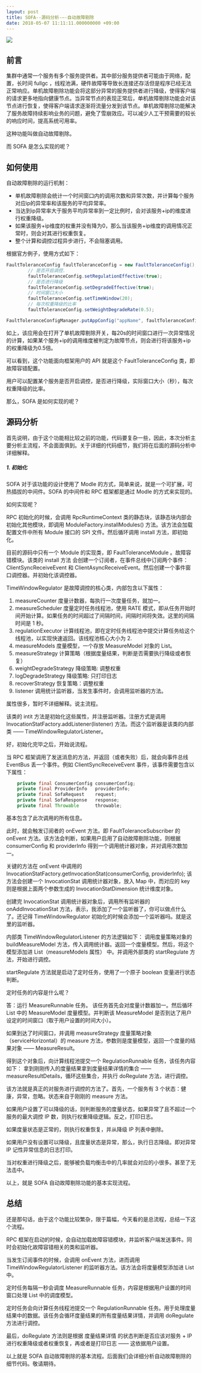 ```yaml
---
layout: post
title: SOFA--源码分析-—-自动故障剔除
date: 2018-05-07 11:11:11.000000000 +09:00
---
```

![](https://upload-images.jianshu.io/upload_images/4236553-ddb0f58a745f8600.png?imageMogr2/auto-orient/strip%7CimageView2/2/w/1240)

## 前言

集群中通常一个服务有多个服务提供者。其中部分服务提供者可能由于网络，配置，长时间 fullgc ，线程池满，硬件故障等导致长连接还存活但是程序已经无法正常响应。单机故障剔除功能会将这部分异常的服务提供者进行降级，使得客户端的请求更多地指向健康节点。当异常节点的表现正常后，单机故障剔除功能会对该节点进行恢复，使得客户端请求逐渐将流量分发到该节点。单机故障剔除功能解决了服务故障持续影响业务的问题，避免了雪崩效应。可以减少人工干预需要的较长的响应时间，提高系统可用率。

这种功能叫做自动故障剔除。

而 SOFA 是怎么实现的呢？

## 如何使用

自动故障剔除的运行机制：

* 单机故障剔除会统计一个时间窗口内的调用次数和异常次数，并计算每个服务对应ip的异常率和该服务的平均异常率。
* 当达到ip异常率大于服务平均异常率到一定比例时，会对该服务+ip的维度进行权重降级。
* 如果该服务+ip维度的权重并没有降为0，那么当该服务+ip维度的调用情况正常时，则会对其进行权重恢复。
* 整个计算和调控过程异步进行，不会阻塞调用。

根据官方例子，使用方式如下：

```java
FaultToleranceConfig faultToleranceConfig = new FaultToleranceConfig();
        // 是否开启调控.
        faultToleranceConfig.setRegulationEffective(true);
        // 是否进行降级
        faultToleranceConfig.setDegradeEffective(true);
        // 时间窗口大小
        faultToleranceConfig.setTimeWindow(20);
        // 每次权重降级的比率
        faultToleranceConfig.setWeightDegradeRate(0.5);

FaultToleranceConfigManager.putAppConfig("appName", faultToleranceConfig);
```

如上，该应用会在打开了单机故障剔除开关，每20s的时间窗口进行一次异常情况的计算，如果某个服务+ip的调用维度被判定为故障节点，则会进行将该服务+ip的权重降级为0.5倍。

可以看到，这个功能面向框架用户的 API 就是这个 FaultToleranceConfig 类，即故障容错配置。

用户可以配置某个服务是否开启调控，是否进行降级，实际窗口大小（秒），每次权重降级的比率。

那么，SOFA 是如何实现的呢？

## 源码分析

首先说明，由于这个功能相比较之前的功能，代码要复杂一些，因此，本次分析主要分析主流程，不会面面俱到。关于详细的代码细节，我们将在后面的源码分析中详细解释。



##### 1. 初始化

SOFA 对于该功能的设计使用了 Modle 的方式，简单来说，就是一个可扩展，可热插拔的中间件。SOFA  的中间件和 RPC 框架都是通过  Modle 的方式来实现的。

如何实现呢？

RPC 初始化的时候，会调用 RpcRuntimeContext 类的静态块，该静态块内部会初始化其他模块，即调用 ModuleFactory.installModules() 方法。该方法会加载配置文件中所有 Module 接口的 SPI 文件。然后循环调用 install 方法，即初始化。

目前的源码中只有一个 Module 的实现类，即 FaultToleranceModule 。故障容错模块。该类的 install 方法 会创建一个订阅者，在事件总线中订阅两个事件：ClientSyncReceiveEvent 和 ClientAsyncReceiveEvent。然后创建一个事件窗口调控器。并初始化该调控器。

TimeWindowRegulator  是故障调控的核心类，内部包含以下属性：
1. measureCounter 度量计数器，每执行一次度量任务，就加一。
2. measureScheduler 度量定时任务线程池，使用 RATE 模式，即从任务开始时间开始计算。如果任务的时间超过了间隔时间，间隔时间将失效。这里的间隔时间是 1 秒。
3. regulationExecutor 计算线程池，即在定时任务线程池中提交计算任务给这个线程池，以实现快速返回。该线程池核心大小为 2. 
4. measureModels 度量模型，一个存放 MeasureModel 对象的 List。
5. measureStrategy 计算策略（根据度量结果，判断是否需要执行降级或者恢复） 
6. weightDegradeStrategy 降级策略: 调整权重 
7. logDegradeStrategy 降级策略: 只打印日志
8. recoverStrategy 恢复策略：调整权重
9. listener 调用统计监听器，当发生事件时，会调用监听器的方法。

属性很多，暂时不详细解释。说主流程。

该类的 intit 方法是初始化这些属性，并注册监听器。注册方式是调用 InvocationStatFactory.addListener(listener) 方法。而这个监听器是该类的内部类 —— TimeWindowRegulatorListener。

好，初始化完毕之后，开始说流程。

当 RPC 框架调用了发送消息的方法，并返回（或者失败）后，就会向事件总线 EventBus 丢一个事件。例如 ClientSyncReceiveEvent 事件，该事件需要包含以下属性：

```java
    private final ConsumerConfig consumerConfig;
    private final ProviderInfo   providerInfo;
    private final SofaRequest    request;
    private final SofaResponse   response;
    private final Throwable      throwable;
```

基本包含了此次调用的所有信息。

此时，就会触发订阅者的 onEvent 方法。即 FaultToleranceSubscriber 的 onEvent 方法。该方法会判断，如果用户启用了自动故障剔除功能，则根据 consumerConfig 和 providerInfo 得到一个调用统计器对象，并对调用次数加一。


关键的方法在 onEvent 中调用的 InvocationStatFactory.getInvocationStat(consumerConfig, providerInfo); 该方法会创建一个 InvocationStat  调用统计器对象，放入 Map 中，而对应的 key 则是根据上面两个参数生成的 InvocationStatDimension 统计维度对象。


创建完  InvocationStat  调用统计器对象后，调用所有监听器的 onAddInvocationStat 方法，表示，我添加了一个监听器了，你可以做点什么了。还记得 TimeWindowRegulator 初始化的时候会添加一个监听器吗。就是这里的监听器。

内部类 TimeWindowRegulatorListener  的方法逻辑如下：
调用度量策略对象的 buildMeasureModel 方法，传入调用统计器。返回一个度量模型。然后，将这个模型添加进 List（measureModels 属性） 中。并调用外部类的 startRegulate 方法，开始进行调控。

startRegulate 方法就是启动了定时任务，使用了一个原子 boolean 变量进行状态判断。

定时任务的内容是什么呢？

答：运行 MeasureRunnable 任务。
该任务首先会对度量计数器加一。然后循环 List 中的 MeasureModel 度量模型。并判断该 MeasureModel 是否到达了用户设定的时间窗口（取于用户设置的时间大小）。

如果到达了时间窗口，并调用 measureStrategy 度量策略对象（serviceHorizontal）的 measure 方法，参数则是度量模型，返回一个度量的结果对象 —— MeasureResult。

得到这个对象后，向计算线程池提交一个 RegulationRunnable 任务，该任务内容如下：
拿到刚刚传入的度量结果拿到度量结果详情的集合 —— measureResultDetails，循环这些集合，并执行 doRegulate 方法，进行调控。

该方法就是真正的对服务进行调控的方法了。首先，一个服务有 3 个状态：健康，异常，忽略。状态来自于刚刚的 measure 方法。

如果用户设置了可以降级的话，则判断服务的度量状态，如果异常了且不超过一个服务的最大调控 IP 数，则执行权重降级逻辑。反之，打印日志。

如果度量状态是正常的，则执行权重恢复，并从降级 IP 列表中删除。

如果用户没有设置可以降级，且度量状态是异常，那么，执行日志降级。即对异常 IP 记性异常信息的日志打印。

当对权重进行降级之后，能够被负载均衡击中的几率就会对应的小很多。甚至了无法击中。

以上，就是 SOFA 自动故障剔除功能的基本实现流程。

## 总结

还是那句话，由于这个功能比较繁杂，限于篇幅，今天看的是总流程，总结一下这个流程。

RPC 框架在启动的时候，会自动加载故障容错模块，并监听客户端发送事件。同时会初始化故障容错相关的类和监听器。

当发生订阅事件的时候，会调用 onEvent 方法，进而调用 TimeWindowRegulatorListener 的监听器方法。该方法会将度量模型添加进 List 中。

定时任务每隔一秒会调度 MeasureRunnable 任务，内容是根据用户设置的时间窗口处理 List 中的调度模型。

定时任务会向计算任务线程池提交一个 RegulationRunnable 任务。用于处理度量结果中的数据。该任务会循环度量结果的所有度量结果详情，并调用 doRegulate 方法进行调控。

最后，doRegulate 方法则是根据 度量结果详情 的状态判断是否应该对服务 + IP 进行权重降级或者权重恢复，再或者是打印日志 —— 这依据用户设置。

以上就是 SOFA  自动故障剔除的基本流程。后面我们会详细分析自动故障剔除的细节代码。敬请期待。













































